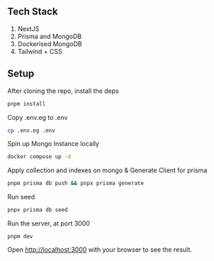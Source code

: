 ## Tech Stack

1. NextJS
2. Prisma and MongoDB
3. Dockerised MongoDB
4. Tailwind + CSS

## Setup

After cloning the repo, install the deps

```bash
pnpm install
```

Copy .env.eg to .env

```bash
cp .env.eg .env
```

Spin up Mongo Instance locally

```bash
docker compose up -d
```

Apply collection and indexes on mongo & Generate Client for prisma

```bash
pnpm prisma db push && pnpx prisma generate
```

Run seed

```bash
pnpx prisma db seed
```

Run the server, at port 3000

```
pnpm dev
```

Open [http://localhost:3000](http://localhost:3000) with your browser to see the result.
